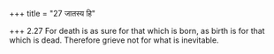 +++
title = "27 जातस्य हि"

+++
2.27 For death is as sure for that which is born, as birth is for that
which is dead. Therefore grieve not for what is inevitable.
